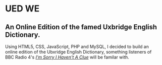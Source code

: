 # UED WE

## An Online Edition of the famed Uxbridge English Dictionary.

Using HTML5, CSS, JavaScript, PHP and MySQL, I decided to build an online edition of the Ubxridge English Dictionary, something listeners of BBC Radio 4's [*I'm Sorry I Haven't A Clue*](http://en.wikipedia.org/wiki/List_of_games_on_I%27m_Sorry_I_Haven%27t_a_Clue#Uxbridge_English_Dictionary_.28formerly_New_Definitions.29) will be familar with.
